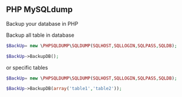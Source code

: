 ## PHP MySQLdump

Backup your database in PHP

Backup all table in database
```php
$BackUp= new \PHPSQLDUMP\SQLDUMP(SQLHOST,SQLLOGIN,SQLPASS,SQLDB);

$BackUp->BackupDB();
```

or specific tables
```php
$BackUp= new \PHPSQLDUMP\SQLDUMP(SQLHOST,SQLLOGIN,SQLPASS,SQLDB);

$BackUp->BackupDB(array('table1','table2'));
```
